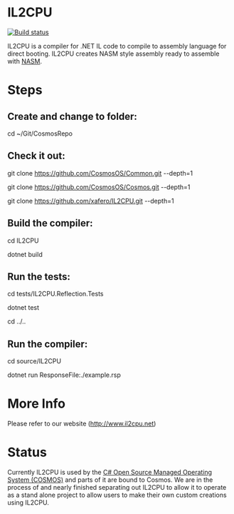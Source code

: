 # IL2CPU

[![Build status](https://ci.appveyor.com/api/projects/status/budqdarf5cj67lp7/branch/master?svg=true)](https://ci.appveyor.com/project/CosmosOS/il2cpu/branch/master)

IL2CPU is a compiler for .NET IL code to compile to assembly language for direct booting. IL2CPU creates NASM style assembly ready to assemble with [NASM](http://www.nasm.us/).

# Steps

## Create and change to folder:

cd ~/Git/CosmosRepo

## Check it out:

git clone https://github.com/CosmosOS/Common.git --depth=1

git clone https://github.com/CosmosOS/Cosmos.git --depth=1

git clone https://github.com/xafero/IL2CPU.git --depth=1

## Build the compiler:

cd IL2CPU

dotnet build

## Run the tests:

cd tests/IL2CPU.Reflection.Tests

dotnet test

cd ../..

## Run the compiler:

cd source/IL2CPU

dotnet run ResponseFile:./example.rsp


# More Info
Please refer to our website (http://www.il2cpu.net)

# Status
Currently IL2CPU is used by the [C# Open Source Managed Operating System (COSMOS)](http://www.goCosmos.org) and parts of it are bound to Cosmos. We are in the process of and nearly finished separating out IL2CPU to allow it to operate as a stand alone project to allow users to make their own custom creations using IL2CPU.
